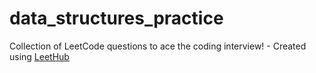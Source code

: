 # data_structures_practice
Collection of LeetCode questions to ace the coding interview! - Created using [LeetHub](https://github.com/QasimWani/LeetHub)
